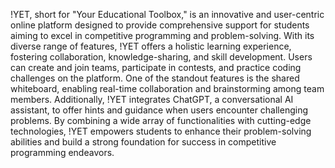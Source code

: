 !YET, short for "Your Educational Toolbox," is an innovative and user-centric online platform designed to provide comprehensive support for students aiming to excel in competitive programming and problem-solving. With its diverse range of features, !YET offers a holistic learning experience, fostering collaboration, knowledge-sharing, and skill development. Users can create and join teams, participate in contests, and practice coding challenges on the platform. One of the standout features is the shared whiteboard, enabling real-time collaboration and brainstorming among team members. Additionally, !YET integrates ChatGPT, a conversational AI assistant, to offer hints and guidance when users encounter challenging problems. By combining a wide array of functionalities with cutting-edge technologies, !YET empowers students to enhance their problem-solving abilities and build a strong foundation for success in competitive programming endeavors.
